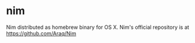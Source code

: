 # nim
Nim distributed as homebrew binary for OS X. Nim's official repository is at https://github.com/Araq/Nim
